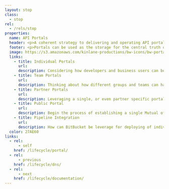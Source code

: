```yaml
---
layout: stop
class:
  - stop
rel:
  - /rels/stop  
properties:
  name: API Portals
  header: <p>A coherent strategy to delivering and operating API portals is something that gets lost in a number of the API operations I am asked to review. It is also one of the more interesting aspects of the successful strategies I track on, something that when done right, can become a vibrant source of information, and when done wrong, can make an API a ghost town, and something people back away from when finding. As part of my research I think a lot about how API portals can be used as part of each APIs lifecycle, as well as at the aggregate levels across teams, within groups, between partners, and the public.</p><p>The most common form of the API portal is the classic public developer portal you find with Twitter, Twilio, Facebook, and other leading API pioneers. These portals provide a wealth of healthy patterns we can emulate, as well as some not so healthy ones. Beyond these public portals, I also se other patterns within the enterprise organizations I work with, that I think are worth sharing, showing how portals aren't always just a single public destination, and can be much, much more.
  footer: <p>Portals can be used as the storage for the central truth of OpenAPI, and their JSON schema. They can be where documentation, coding, tooling, and other stops along the life cycle live. They also provide for an opportunity for decentralization of API deployment, but done in a way that can be evolved alongside the existing CI/CD evolution occurring within many organization, as well as aggregated and made available as part of company wide public, partner, or private discovery portals. Portals, can be much more than just a landing page, and can act as a doorway to a vibrant ecosystem within an organization.<p></p>I admit, it can be tough to turn a landing page for a portal into an active source of information, but with the right investment over time, it can happen. I maintain almost 200 separate portals as part of my work as the API Evangelist. Not all of them are active and vibrant, but they all serve a purpose. Some are meant to be static and never changing, with others being more ephemeral and meant to eventually go away. While others, like the home page for each stop along my API life cycle research staying active for almost eight years now, providing a wealth of information on not just a single APIs, but an entire industry.</p>
  image: https://s3.amazonaws.com/kinlane-productions/bw-icons/bw-portal.jpg
  links:
    - title: Individual Portals
      url:
      description: Considering how developers and business users can be leverage portals to push forward conversations around the APIs they own and are moving forward.
    - title: Team Portals
      url:
      description: Thinking about how different groups and teams can have their own portals which aggregate APIs and other portals from across their project.
    - title: Partner Portals
      url:
      description: Leveraging a single, or even partner specific portals that are public or private for engaging in API projects with trusted partners.
    - title: Public Portal
      url:
      description: Begin the process of establishing a single Mutual of Omaha developer portal to provide a single point of entry for all public API efforts across the organization.    
    - title: Pipeline Integration
      url:
      description: How can BitBucket be leverage for deploying of individual, team, partner, and even the public portal, making portals another aspect of the continuous deployment pipeline.        
  color: 27AE60    
links:
  - rel:
      - self
    href: /lifecycle/portal/
  - rel:
      - previous
    href: /lifecycle/dns/   
  - rel:
      - next
    href: /lifecycle/documentation/            
---
```

